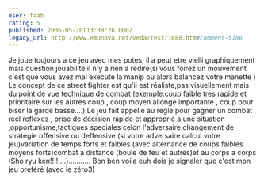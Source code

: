 ```yaml
---
user: faab
rating: 5
published: 2006-05-20T13:38:26.000Z
legacy_url: http://www.emunova.net/veda/test/1088.htm#comment-5186
---
```

Je joue toujours a ce jeu avec mes potes, il a peut etre vielli graphiquement mais question jouabilité il n'y a rien a redire(si vous foirez un mouvement c'est que vous avez mal executé la manip ou alors balancez votre manette )
Le concept de ce street fighter est qu'il est réaliste,pas visuellement mais du point de vue technique de combat (exemple:coup faible tres rapide et prioritaire sur les autres coup , coup moyen allonge importante , coup pour biser la garde basse....)
Le jeu fait appelle au regle pour gagner un combat réel reflexes , prise de décision rapide et approprié a une situation ,opportunisme,tactiques speciales celon l'adversaire,changement de strategie offensive ou deffensive (si votre adversaire calcul votre jeu)variation de temps forts et faibles (avec alternance de coups faibles moyens forts)combat a distance (boule de feu et autres)et au corps a corps (Sho ryu ken!!!!....)...........
Bon ben voila euh dois je signaler que c'est mon jeu preféré (avec le zéro3)